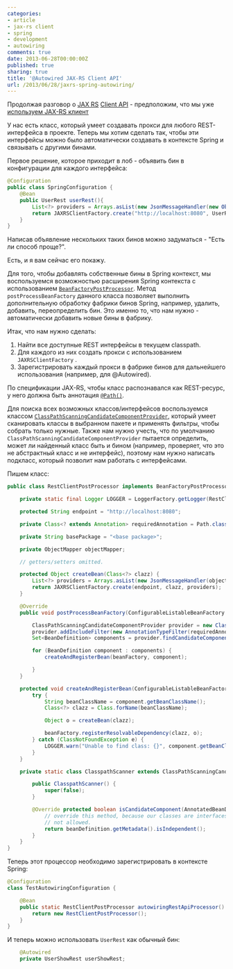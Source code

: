 ```yaml
---
categories:
- article
- jax-rs client
- spring
- development
- autowiring
comments: true
date: 2013-06-28T00:00:00Z
published: true
sharing: true
title: '@Autowired JAX-RS Client API'
url: /2013/06/28/jaxrs-spring-autowiring/
---
```


Продолжая разговор о [JAX RS](http://www.jcp.org/en/jsr/detail?id=339) [Client API](https://jax-rs-spec.java.net/nonav/2.0/apidocs/javax/ws/rs/client/package-summary.html) - предположим, что мы уже [используем JAX-RS клиент](/blog/2013/06/28/jaxrs/)

У нас есть класс, который умеет создавать прокси для любого REST-интерфейса в проекте. Теперь мы хотим сделать так, чтобы эти интерфейсы можно было автоматически создавать в контексте Spring и связывать с другими бинами.

Первое решение, которое приходит в лоб - объявить бин в конфигурации для каждого интерфейса:

```java
@Configuration
public class SpringConfiguration {
    @Bean
    public UserRest userRest(){
        List<?> providers = Arrays.asList(new JsonMessageHandler(new ObjectMapper()));
        return JAXRSClientFactory.create("http://localhost:8080", UserRest.class, providers);
    }
}
```

Написав объявление нескольких таких бинов можно задуматься - "Есть ли способ проще?".

Есть, и я вам сейчас его покажу.

Для того, чтобы добавлять собственные бины в Spring контекст, мы воспользуемся возможностью расширения Spring контекста с использованием [`BeanFactoryPostProcessor`](http://static.springsource.org/spring/docs/3.2.x/javadoc-api/org/springframework/beans/factory/config/BeanFactoryPostProcessor.html).
Метод `postProcessBeanFactory` данного класса позволяет выполнить дополнительную обработку фабрики бинов Spring, например, удалить, добавить, переопределить бин.
Это именно то, что нам нужно - автоматически добавить новые бины в фабрику.

Итак, что нам нужно сделать:

1. Найти все доступные REST интерфейсы в текущем classpath.
2. Для каждого из них создать прокси с использованием `JAXRSClientFactory` .
3. Зарегистрировать каждый прокси в фабрике бинов для дальнейшего использования (например, для @Autowired).

По спецификации JAX-RS, чтобы класс распознавался как REST-ресурс, у него должна быть аннотация [`@Path()`](https://jax-rs-spec.java.net/nonav/2.0/apidocs/javax/ws/rs/Path.html).

Для поиска всех возможных классов/интерфейсов воспользуемся классом [`ClassPathScanningCandidateComponentProvider`](http://static.springsource.org/spring/docs/3.2.x/javadoc-api/org/springframework/context/annotation/ClassPathScanningCandidateComponentProvider.html), который умеет сканировать классы в выбранном пакете и применять фильтры, чтобы собрать только нужные. Также нам нужно учесть, что по умолчанию `ClassPathScanningCandidateComponentProvider` пытается определить, может ли найденный класс быть и бином (например, проверяет, что это не абстрактный класс и не интерфейс), поэтому нам нужно написать подкласс, который позволит нам работать с интерфейсами.

Пишем класс:

```java
public class RestClientPostProcessor implements BeanFactoryPostProcessor {

    private static final Logger LOGGER = LoggerFactory.getLogger(RestClientPostProcessor.class);

    protected String endpoint = "http://localhost:8080";

    private Class<? extends Annotation> requiredAnnotation = Path.class;

    private String basePackage = "<base package>";

    private ObjectMapper objectMapper;

    // getters/setters omitted.

    protected Object createBean(Class<?> clazz) {
        List<?> providers = Arrays.asList(new JsonMessageHandler(objectMapper));
        return JAXRSClientFactory.create(endpoint, clazz, providers);
    }

    @Override 
    public void postProcessBeanFactory(ConfigurableListableBeanFactory beanFactory) throws BeansException {

        ClassPathScanningCandidateComponentProvider provider = new ClasspathScanner();
        provider.addIncludeFilter(new AnnotationTypeFilter(requiredAnnotation));
        Set<BeanDefinition> components = provider.findCandidateComponents(basePackage);

        for (BeanDefinition component : components) {
            createAndRegisterBean(beanFactory, component);

        }
    }

    protected void createAndRegisterBean(ConfigurableListableBeanFactory beanFactory, BeanDefinition component) {
        try {
            String beanClassName = component.getBeanClassName();
            Class<?> clazz = Class.forName(beanClassName);

            Object o = createBean(clazz);

            beanFactory.registerResolvableDependency(clazz, o);
        } catch (ClassNotFoundException e) {
            LOGGER.warn("Unable to find class: {}", component.getBeanClassName(), e);
        }
    }

    private static class ClasspathScanner extends ClassPathScanningCandidateComponentProvider {

        public ClasspathScanner() {
            super(false);
        }

        @Override protected boolean isCandidateComponent(AnnotatedBeanDefinition beanDefinition) {
            // override this method, because our classes are interfaces, by default interfaces are
            // not allowed.
            return beanDefinition.getMetadata().isIndependent();
        }
    }
}

```

Теперь этот процессор необходимо зарегистрировать в контексте Spring:

```java
@Configuration
class TestAutowiringConfiguration {

    @Bean
    public static RestClientPostProcessor autowiringRestApiProcessor() {
        return new RestClientPostProcessor();
    }
}
```

И теперь можно использовать `UserRest` как обычный бин:

```java
    @Autowired
    private UserShowRest userShowRest;
```
